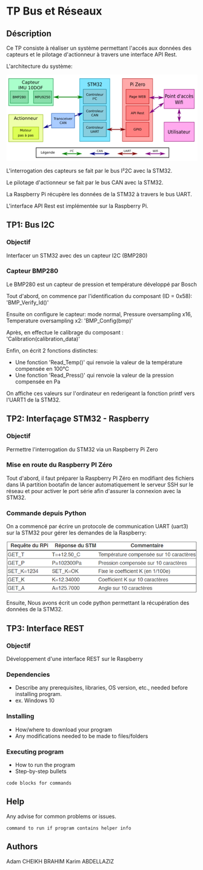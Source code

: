 # TP Bus et Réseaux





## Déscription

Ce TP consiste à réaliser un système permettant l'accés aux données des capteurs et le pilotage d'actionneur à travers une interface API Rest.

L'architecture du système:

![architecture](https://github.com/CBAdamENSEA/TP-Bus-et-reseaux/blob/master/media/System_architecture.PNG)

L'interrogation des capteurs se fait par le bus I²2C avec la STM32.

Le pilotage d'actionneur se fait par le bus CAN avec la STM32.

La Raspberry Pi récupère les données de la STM32 à travers le bus UART.

L'interface API Rest est implémentée sur la Raspberry Pi.

## TP1: Bus I2C

### Objectif

Interfacer un STM32 avec des un capteur I2C (BMP280)

### Capteur BMP280

Le BMP280 est un capteur de pression et température développé par Bosch

Tout d'abord, on commence par l'identification du composant (ID = 0x58): 'BMP_Verify_Id()'

Ensuite on configure le capteur: mode normal, Pressure oversampling x16, Temperature oversampling x2: 'BMP_Config(bmp)'

Après, en effectue le calibrage du composant : 'Calibration(calibration_data)'

Enfin, on écrit 2 fonctions distinctes:
* Une fonction 'Read_Temp()' qui renvoie la valeur de la température compensée en 100°C
* Une fonction 'Read_Press()' qui renvoie la valeur de la pression compensée en Pa

On affiche ces valeurs sur l'ordinateur en rederigeant la fonction printf vers l'UART1 de la STM32.

## TP2: Interfaçage STM32 - Raspberry

### Objectif

Permettre l'interrogation du STM32 via un Raspberry Pi Zero

### Mise en route du Raspberry PI Zéro

Tout d'abord, il faut préparer la Raspberry PI Zéro en modifiant des fichiers dans lA partition bootafin de lancer 
automatiquement le serveur SSH sur le réseau et pour activer le port série afin d'assurer la connexion avec la STM32.

### Commande depuis Python

On a commencé par écrire un protocole de communication UART (uart3) sur la STM32 pour gérer les demandes de la Raspberry:

![architecture](https://github.com/CBAdamENSEA/TP-Bus-et-reseaux/blob/master/media/protocole.PNG)

Ensuite, Nous avons écrit un code python permettant la récupération des données de la STM32.

## TP3: Interface REST

### Objectif

Développement d'une interface REST sur le Raspberry

###


























### Dependencies

* Describe any prerequisites, libraries, OS version, etc., needed before installing program.
* ex. Windows 10

### Installing

* How/where to download your program
* Any modifications needed to be made to files/folders

### Executing program

* How to run the program
* Step-by-step bullets
```
code blocks for commands
```

## Help

Any advise for common problems or issues.
```
command to run if program contains helper info
```

## Authors

Adam CHEIKH BRAHIM
Karim ABDELLAZIZ
